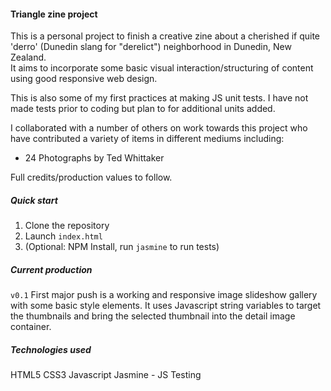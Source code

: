 #### Triangle zine project

This is a personal project to finish a creative zine about a cherished if quite 'derro' (Dunedin slang for "derelict") neighborhood in Dunedin, New Zealand.  
It aims to incorporate some basic visual interaction/structuring of content using good responsive web design. 

This is also some of my first practices at making JS unit tests. I have not made tests prior to coding but plan to for additional units added.

I collaborated with a number of others on work towards this project who have contributed a variety of items in different mediums including:
 * 24 Photographs by Ted Whittaker 

Full credits/production values to follow.

##### Quick start

1. Clone the repository
2. Launch `index.html`
3. (Optional: NPM Install, run `jasmine` to run tests)

##### Current production

`v0.1` First major push is a working and responsive image slideshow gallery with some basic style elements. It uses Javascript string variables to target the thumbnails and bring the selected thumbnail into the detail image container.

##### Technologies used

HTML5
CSS3
Javascript
Jasmine - JS Testing